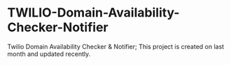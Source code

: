 # TWILIO-Domain-Availability-Checker-Notifier
Twilio Domain Availability Checker &amp; Notifier; This project is created on last month and updated recently.
